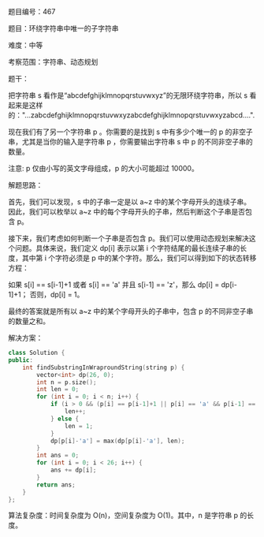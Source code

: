 题目编号：467

题目：环绕字符串中唯一的子字符串

难度：中等

考察范围：字符串、动态规划

题干：

把字符串 s 看作是“abcdefghijklmnopqrstuvwxyz”的无限环绕字符串，所以 s 看起来是这样的："...zabcdefghijklmnopqrstuvwxyzabcdefghijklmnopqrstuvwxyzabcd....". 

现在我们有了另一个字符串 p 。你需要的是找到 s 中有多少个唯一的 p 的非空子串，尤其是当你的输入是字符串 p ，你需要输出字符串 s 中 p 的不同非空子串的数量。

注意: p 仅由小写的英文字母组成，p 的大小可能超过 10000。

解题思路：

首先，我们可以发现，s 中的子串一定是以 a~z 中的某个字母开头的连续子串。因此，我们可以枚举以 a~z 中的每个字母开头的子串，然后判断这个子串是否包含 p。

接下来，我们考虑如何判断一个子串是否包含 p。我们可以使用动态规划来解决这个问题。具体来说，我们定义 dp[i] 表示以第 i 个字符结尾的最长连续子串的长度，其中第 i 个字符必须是 p 中的某个字符。那么，我们可以得到如下的状态转移方程：

如果 s[i] == s[i-1]+1 或者 s[i] == 'a' 并且 s[i-1] == 'z'，那么 dp[i] = dp[i-1]+1；
否则，dp[i] = 1。

最终的答案就是所有以 a~z 中的某个字母开头的子串中，包含 p 的不同非空子串的数量之和。

解决方案：

```cpp
class Solution {
public:
    int findSubstringInWraproundString(string p) {
        vector<int> dp(26, 0);
        int n = p.size();
        int len = 0;
        for (int i = 0; i < n; i++) {
            if (i > 0 && (p[i] == p[i-1]+1 || p[i] == 'a' && p[i-1] == 'z')) {
                len++;
            } else {
                len = 1;
            }
            dp[p[i]-'a'] = max(dp[p[i]-'a'], len);
        }
        int ans = 0;
        for (int i = 0; i < 26; i++) {
            ans += dp[i];
        }
        return ans;
    }
};
```

算法复杂度：时间复杂度为 O(n)，空间复杂度为 O(1)。其中，n 是字符串 p 的长度。